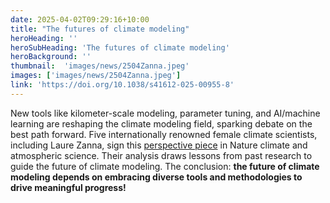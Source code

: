 ```yaml
---
date: 2025-04-02T09:29:16+10:00
title: "The futures of climate modeling"
heroHeading: ''
heroSubHeading: 'The futures of climate modeling'
heroBackground: ''
thumbnail:  'images/news/2504Zanna.jpeg'
images: ['images/news/2504Zanna.jpeg']
link: 'https://doi.org/10.1038/s41612-025-00955-8'
---
```


New tools like kilometer-scale modeling, parameter tuning, and AI/machine learning are reshaping the climate modeling field, sparking debate on the best path forward. Five internationally renowned female climate scientists, including Laure Zanna, sign this [perspective piece](https://doi.org/10.1038/s41612-025-00955-8) in Nature climate and atmospheric science. Their analysis draws lessons from past research to guide the future of climate modeling. The conclusion: **the future of climate modeling depends on embracing diverse tools and methodologies to drive meaningful progress!**
